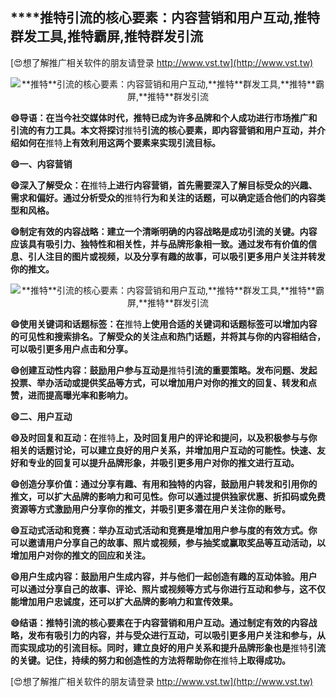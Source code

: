## ****推特**引流的核心要素：内容营销和用户互动,**推特**群发工具,**推特**霸屏,**推特**群发引流**

[😍想了解推广相关软件的朋友请登录 http://www.vst.tw](http://www.vst.tw)

 <center><img src="https://vst.tw/MP4/tuiguang/png/7.png" alt="**推特**引流的核心要素：内容营销和用户互动,**推特**群发工具,**推特**霸屏,**推特**群发引流"></center>

**😄导语：在当今社交媒体时代，**推特**已成为许多品牌和个人成功进行市场推广和引流的有力工具。本文将探讨**推特**引流的核心要素，即内容营销和用户互动，并介绍如何在**推特**上有效利用这两个要素来实现引流目标。**

**😄一、内容营销**

**😄深入了解受众：在**推特**上进行内容营销，首先需要深入了解目标受众的兴趣、需求和偏好。通过分析受众的**推特**行为和关注的话题，可以确定适合他们的内容类型和风格。**

**😄制定有效的内容战略：建立一个清晰明确的内容战略是成功引流的关键。内容应该具有吸引力、独特性和相关性，并与品牌形象相一致。通过发布有价值的信息、引人注目的图片或视频，以及分享有趣的故事，可以吸引更多用户关注并转发你的推文。**

 <center><img src="https://vst.tw/MP4/tuiguang/png/0.png" alt="**推特**引流的核心要素：内容营销和用户互动,**推特**群发工具,**推特**霸屏,**推特**群发引流"></center>

**😄使用关键词和话题标签：在**推特**上使用合适的关键词和话题标签可以增加内容的可见性和搜索排名。了解受众的关注点和热门话题，并将其与你的内容相结合，可以吸引更多用户点击和分享。**

**😄创建互动性内容：鼓励用户参与互动是**推特**引流的重要策略。发布问题、发起投票、举办活动或提供奖品等方式，可以增加用户对你的推文的回复、转发和点赞，进而提高曝光率和影响力。**

**😄二、用户互动**

**😄及时回复和互动：在**推特**上，及时回复用户的评论和提问，以及积极参与与你相关的话题讨论，可以建立良好的用户关系，并增加用户互动的可能性。快速、友好和专业的回复可以提升品牌形象，并吸引更多用户对你的推文进行互动。**

**😄创造分享价值：通过分享有趣、有用和独特的内容，鼓励用户转发和引用你的推文，可以扩大品牌的影响力和可见性。你可以通过提供独家优惠、折扣码或免费资源等方式激励用户分享你的推文，并吸引更多潜在用户关注你的账号。**

**😄互动式活动和竞赛：举办互动式活动和竞赛是增加用户参与度的有效方式。你可以邀请用户分享自己的故事、照片或视频，参与抽奖或赢取奖品等互动活动，以增加用户对你的推文的回应和关注。**

**😄用户生成内容：鼓励用户生成内容，并与他们一起创造有趣的互动体验。用户可以通过分享自己的故事、评论、照片或视频等方式与你进行互动和参与，这不仅能增加用户忠诚度，还可以扩大品牌的影响力和宣传效果。**

**😄结语：**推特**引流的核心要素在于内容营销和用户互动。通过制定有效的内容战略，发布有吸引力的内容，并与受众进行互动，可以吸引更多用户关注和参与，从而实现成功的引流目标。同时，建立良好的用户关系和提升品牌形象也是**推特**引流的关键。记住，持续的努力和创造性的方法将帮助你在**推特**上取得成功。**

[😍想了解推广相关软件的朋友请登录 http://www.vst.tw](http://www.vst.tw)



